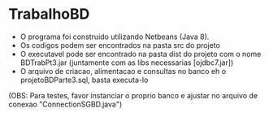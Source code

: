 # TrabalhoBD

* O programa foi construido utilizando Netbeans (Java 8).
* Os codigos podem ser encontrados na pasta src do projeto
* O executavel pode ser encontrado na pasta dist do projeto com o nome BDTrabPt3.jar (juntamente com as libs necessarias [ojdbc7.jar])
* O arquivo de criacao, alimentacao e consultas no banco eh o projetoBDParte3.sql, basta executa-lo

(OBS: Para testes, favor instanciar o proprio banco e ajustar no arquivo de conexao "ConnectionSGBD.java")
